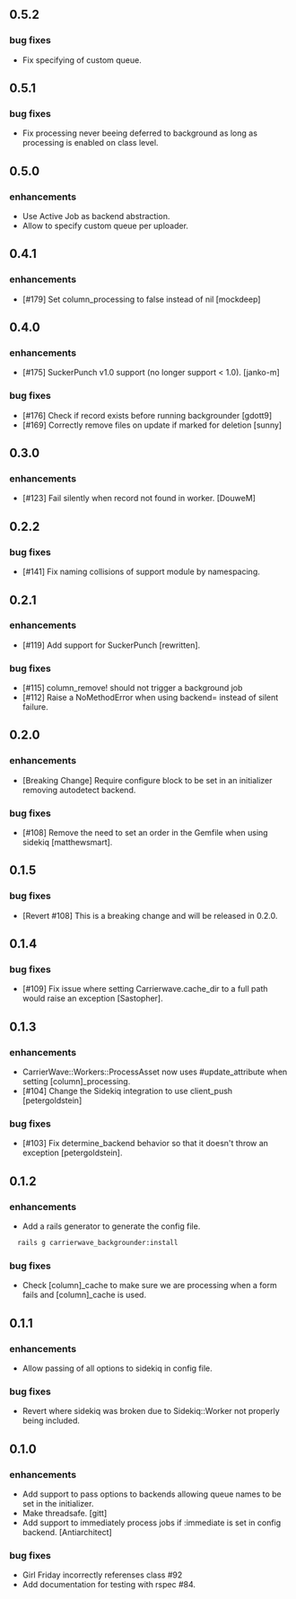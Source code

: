 
## 0.5.2

### bug fixes
  * Fix specifying of custom queue.

## 0.5.1

### bug fixes
  * Fix processing never beeing deferred to background as long as processing is enabled on class level.

## 0.5.0

### enhancements
  * Use Active Job as backend abstraction.
  * Allow to specify custom queue per uploader.

## 0.4.1

### enhancements
  * [#179] Set column_processing to false instead of nil [mockdeep]

## 0.4.0

### enhancements
  * [#175] SuckerPunch v1.0 support (no longer support < 1.0). [janko-m]

### bug fixes
  * [#176] Check if record exists before running backgrounder [gdott9]
  * [#169] Correctly remove files on update if marked for deletion [sunny]

## 0.3.0

### enhancements
  * [#123] Fail silently when record not found in worker. [DouweM]

## 0.2.2

### bug fixes
  * [#141] Fix naming collisions of support module by namespacing.

## 0.2.1

### enhancements
  * [#119] Add support for SuckerPunch [rewritten].

### bug fixes
  * [#115] column_remove! should not trigger a background job
  * [#112] Raise a NoMethodError when using backend= instead of silent failure.

## 0.2.0

### enhancements
  * [Breaking Change] Require configure block to be set in an initializer removing autodetect backend.

### bug fixes
  * [#108] Remove the need to set an order in the Gemfile when using sidekiq [matthewsmart].

## 0.1.5

### bug fixes
  * [Revert #108] This is a breaking change and will be released in 0.2.0.

## 0.1.4

### bug fixes
  * [#109] Fix issue where setting Carrierwave.cache_dir to a full path would raise an exception [Sastopher].

## 0.1.3

### enhancements
  * CarrierWave::Workers::ProcessAsset now uses #update_attribute when setting [column]_processing.
  * [#104] Change the Sidekiq integration to use client_push [petergoldstein]

### bug fixes
  * [#103] Fix determine_backend behavior so that it doesn't throw an exception [petergoldstein].

## 0.1.2

### enhancements
  * Add a rails generator to generate the config file.
```bash
  rails g carrierwave_backgrounder:install
```

### bug fixes
  * Check [column]_cache to make sure we are processing when a form fails and [column]_cache is used.

## 0.1.1

### enhancements
  * Allow passing of all options to sidekiq in config file.

### bug fixes
  * Revert where sidekiq was broken due to Sidekiq::Worker not properly being included.

## 0.1.0

### enhancements
  * Add support to pass options to backends allowing queue names to be set in the initializer.
  * Make threadsafe. [gitt]
  * Add support to immediately process jobs if :immediate is set in config backend. [Antiarchitect]

### bug fixes
  * Girl Friday incorrectly referenses class #92
  * Add documentation for testing with rspec #84.
